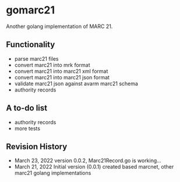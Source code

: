 # gomarc21

Another golang implementation of MARC 21.

## Functionality

- parse marc21 files
- convert marc21 into mrk format
- convert marc21 into marc21 xml format
- convert marc21 into marc21 json format
- validate marc21 json against avarm marc21 schema
- authority records

## A to-do list

- authority records
- more tests

## Revision History

- March 23, 2022 version 0.0.2, Marc21Record.go is working...
- March 21, 2022 Initial version (0.0.1) created based marcnet, other marc21 golang implementations
